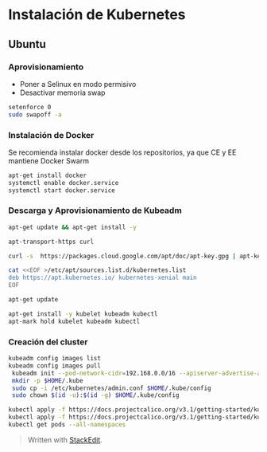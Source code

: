 # Instalación de Kubernetes
## Ubuntu
### Aprovisionamiento
  
- Poner a Selinux en modo permisivo
- Desactivar memoria swap
```bash
setenforce 0
sudo swapoff -a
```

### Instalación de Docker
Se recomienda instalar docker desde los repositorios, ya que CE y EE mantiene Docker Swarm

```bash
apt-get install docker
systemctl enable docker.service
systemctl start docker.service
```
### Descarga y Aprovisionamiento de Kubeadm

```bash
apt-get update && apt-get install -y 

apt-transport-https curl

curl -s  https://packages.cloud.google.com/apt/doc/apt-key.gpg | apt-key add -

cat <<EOF >/etc/apt/sources.list.d/kubernetes.list
deb https://apt.kubernetes.io/ kubernetes-xenial main
EOF

apt-get update

apt-get install -y kubelet kubeadm kubectl
apt-mark hold kubelet kubeadm kubectl
```
### Creación del cluster
``` bash
kubeadm config images list
kubeadm config images pull
 kubeadm init --pod-network-cidr=192.168.0.0/16 --apiserver-advertise-address=0.0.0.0
 mkdir -p $HOME/.kube
 sudo cp -i /etc/kubernetes/admin.conf $HOME/.kube/config
 sudo chown $(id -u):$(id -g) $HOME/.kube/config

kubectl apply -f https://docs.projectcalico.org/v3.1/getting-started/kubernetes/installation/hosted/rbac-kdd.yaml
kubectl apply -f https://docs.projectcalico.org/v3.1/getting-started/kubernetes/installation/hosted/kubernetes-datastore/calico-networking/1.7/calico.yaml
kubectl get pods --all-namespaces
```
> Written with [StackEdit](https://stackedit.io/).
<!--stackedit_data:
eyJoaXN0b3J5IjpbMTQ0NTQ3MDE4OSwtMTAyNTE0Njc3NCwtMT
g0MDYyMTExNSw4OTczOTc2ODMsLTEzOTUxNDI0MTksNzMwOTk4
MTE2XX0=
-->